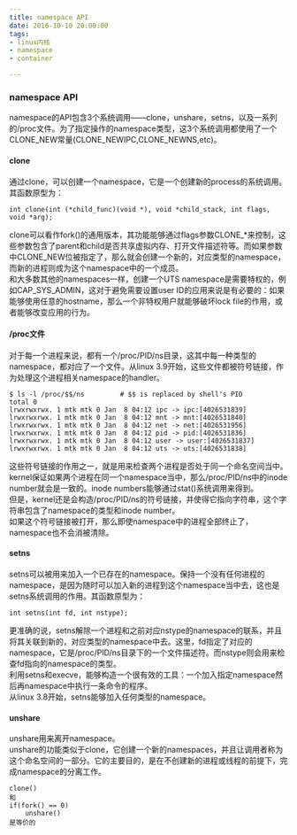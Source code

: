 ```yaml
---
title: namespace API
date: 2016-10-10 20:00:00
tags:
- linux内核
- namespace
- container

---
```

### namespace API
namespace的API包含3个系统调用——clone，unshare，setns，以及一系列的/proc文件。为了指定操作的namespace类型，这3个系统调用都使用了一个CLONE_NEW常量(CLONE_NEWIPC,CLONE_NEWNS,etc)。  
#### clone
通过clone，可以创建一个namespace，它是一个创建新的process的系统调用。其函数原型为：

	int clone(int (*child_func)(void *), void *child_stack, int flags, void *arg);
	
clone可以看作fork()的通用版本，其功能能够通过flags参数CLONE\_*来控制，这些参数包含了parent和child是否共享虚拟内存、打开文件描述符等。而如果参数中CLONE\_NEW位被指定了，那么就会创建一个新的，对应类型的namespace，而新的进程则成为这个namespace中的一个成员。  
和大多数其他的namespaces一样，创建一个UTS namespace是需要特权的，例如CAP_SYS_ADMIN，这对于避免需要设置user ID的应用来说是有必要的：如果能够使用任意的hostname，那么一个非特权用户就能够破坏lock file的作用，或者能够改变应用的行为。  
#### /proc文件
对于每一个进程来说，都有一个/proc/PID/ns目录，这其中每一种类型的namespace，都对应了一个文件。从linux 3.9开始，这些文件都被符号链接，作为处理这个进程相关namespace的handler。  

	$ ls -l /proc/$$/ns         # $$ is replaced by shell's PID
    total 0
    lrwxrwxrwx. 1 mtk mtk 0 Jan  8 04:12 ipc -> ipc:[4026531839]
    lrwxrwxrwx. 1 mtk mtk 0 Jan  8 04:12 mnt -> mnt:[4026531840]
    lrwxrwxrwx. 1 mtk mtk 0 Jan  8 04:12 net -> net:[4026531956]
    lrwxrwxrwx. 1 mtk mtk 0 Jan  8 04:12 pid -> pid:[4026531836]
    lrwxrwxrwx. 1 mtk mtk 0 Jan  8 04:12 user -> user:[4026531837]
    lrwxrwxrwx. 1 mtk mtk 0 Jan  8 04:12 uts -> uts:[4026531838]
    
这些符号链接的作用之一，就是用来检查两个进程是否处于同一个命名空间当中。kernel保证如果两个进程在同一个namespace当中，那么/proc/PID/ns中的inode number就会是一致的。inode numbers能够通过stat()系统调用来得到。  
但是，kernel还是会构造/proc/PID/ns的符号链接，并使得它指向字符串，这个字符串包含了namespace的类型和inode number。	
如果这个符号链接被打开，那么即使namespace中的进程全部终止了，namespace也不会消被清除。
#### setns
setns可以被用来加入一个已存在的namespace。保持一个没有任何进程的namespace，是因为随时可以加入新的进程到这个namespace当中去，这也是setns系统调用的作用。其函数原型为：  

	int setns(int fd, int nstype);
	
更准确的说，setns解除一个进程和之前对应nstype的namespace的联系，并且将其关联到新的，对应类型的namespace中去。这里，fd指定了对应的namespace，它是/proc/PID/ns目录下的一个文件描述符。而nstype则会用来检查fd指向的namespace的类型。  
利用setns和execve，能够构造一个很有效的工具：一个加入指定namespace然后再namespace中执行一条命令的程序。  
从linux 3.8开始，setns能够加入任何类型的namespace。  
#### unshare
unshare用来离开namespace。  
unshare的功能类似于clone，它创建一个新的namespaces，并且让调用者称为这个命名空间的一部分。它的主要目的，是在不创建新的进程或线程的前提下，完成namespace的分离工作。  

	clone()
	和
	if(fork() == 0)
		unshare()
	是等价的
	

